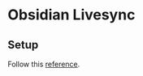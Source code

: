 # Obsidian Livesync

## Setup

Follow this [reference](https://github.com/vrtmrz/obsidian-livesync/blob/main/docs/setup_own_server.md).

